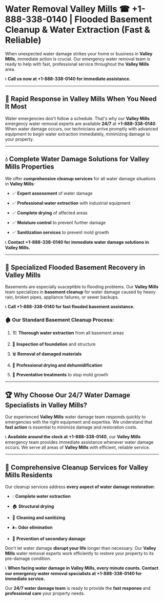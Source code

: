 # Water Removal Valley Mills ☎ +1-888-338-0140 | Flooded Basement Cleanup & Water Extraction (Fast & Reliable)

When unexpected water damage strikes your home or business in **Valley Mills**, immediate action is crucial. Our emergency water removal team is ready to help with fast, professional service throughout the **Valley Mills** area. 

📞 **Call us now at +1-888-338-0140 for immediate assistance.**
---
## 🚀 Rapid Response in Valley Mills When You Need It Most
Water emergencies don't follow a schedule. That's why our **Valley Mills** emergency water removal experts are available **24/7** at **+1-888-338-0140**. When water damage occurs, our technicians arrive promptly with advanced equipment to begin water extraction immediately, minimizing damage to your property.
---
## 💧 Complete Water Damage Solutions for Valley Mills Properties
We offer **comprehensive cleanup services** for all water damage situations in **Valley Mills**:
- ✅ **Expert assessment** of water damage  
- ✅ **Professional water extraction** with industrial equipment  
- ✅ **Complete drying** of affected areas  
- ✅ **Moisture control** to prevent further damage  
- ✅ **Sanitization services** to prevent mold growth  
📞 **Contact +1-888-338-0140 for immediate water damage solutions in Valley Mills.**
---
## 🌊 Specialized Flooded Basement Recovery in Valley Mills
Basements are especially susceptible to flooding problems. Our **Valley Mills** team specializes in **basement cleanup** for water damage caused by heavy rain, broken pipes, appliance failures, or sewer backups. 
📞 **Call +1-888-338-0140 for fast flooded basement assistance.**
### 🏚️ Our Standard Basement Cleanup Process:
1. 🏗️ **Thorough water extraction** from all basement areas  
2. 🔎 **Inspection of foundation** and structure  
3. 🗑️ **Removal of damaged materials**  
4. 💨 **Professional drying and dehumidification**  
5. 🚫 **Preventative treatments** to stop mold growth  
---
## 🏆 Why Choose Our 24/7 Water Damage Specialists in Valley Mills?
Our experienced **Valley Mills** water damage team responds quickly to emergencies with the right equipment and expertise. We understand that **fast action** is essential to minimize damage and restoration costs.
📞 **Available around the clock at +1-888-338-0140**, our **Valley Mills** emergency team provides immediate assistance whenever water damage occurs. We serve all areas of **Valley Mills** with efficient, reliable service.
---
## 🧹 Comprehensive Cleanup Services for Valley Mills Residents
Our cleanup services address **every aspect of water damage restoration**:
- 💧 **Complete water extraction**  
- 🏠 **Structural drying**  
- 🧼 **Cleaning and sanitizing**  
- 🌬️ **Odor elimination**  
- 🚫 **Prevention of secondary damage**  
Don't let water damage **disrupt your life** longer than necessary. Our **Valley Mills** water removal experts work efficiently to restore your property to its pre-damage condition.
📞 **When facing water damage in Valley Mills, every minute counts. Contact our emergency water removal specialists at +1-888-338-0140 for immediate service.**
Our **24/7 water damage team** is ready to provide the **fast response** and **professional care** your property needs.
